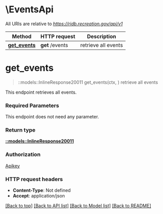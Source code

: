 # \EventsApi

All URIs are relative to *https://ridb.recreation.gov/api/v1*

Method | HTTP request | Description
------------- | ------------- | -------------
[**get_events**](EventsApi.md#get_events) | **get** /events | retrieve all events


# **get_events**
> ::models::InlineResponse20011 get_events(ctx, )
retrieve all events

This endpoint retrieves all events.

### Required Parameters
This endpoint does not need any parameter.

### Return type

[**::models::InlineResponse20011**](inline_response_200_11.md)

### Authorization

[Apikey](../README.md#Apikey)

### HTTP request headers

 - **Content-Type**: Not defined
 - **Accept**: application/json

[[Back to top]](#) [[Back to API list]](../README.md#documentation-for-api-endpoints) [[Back to Model list]](../README.md#documentation-for-models) [[Back to README]](../README.md)

